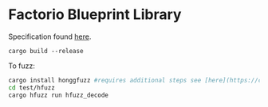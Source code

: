 # Factorio Blueprint Library

Specification found [here](https://wiki.factorio.com/Blueprint_string_format).

`cargo build --release`


To fuzz:

```bash
cargo install honggfuzz #requires additional steps see [here](https://crates.io/crates/honggfuzz)
cd test/hfuzz
cargo hfuzz run hfuzz_decode
```
